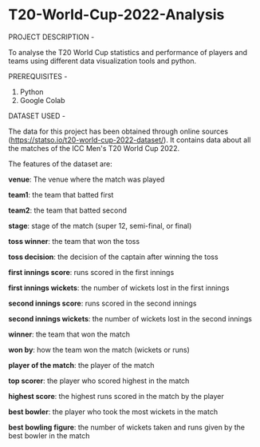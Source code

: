 # T20-World-Cup-2022-Analysis


PROJECT DESCRIPTION - 

To analyse the T20 World Cup statistics and performance of players and teams using different data visualization tools and python.



PREREQUISITES - 
1. Python
2. Google Colab



DATASET USED - 

The data for this project has been obtained through online sources (https://statso.io/t20-world-cup-2022-dataset/). It contains data about all the matches of the ICC Men's T20 World Cup 2022.

The features of the dataset are:

**venue**: The venue where the match was played

**team1**: the team that batted first

**team2**: the team that batted second

**stage**: stage of the match (super 12, semi-final, or final)

**toss winner**: the team that won the toss

**toss decision**: the decision of the captain after winning the toss

**first innings score**: runs scored in the first innings

**first innings wickets**: the number of wickets lost in the first innings

**second innings score**: runs scored in the second innings

**second innings wickets**: the number of wickets lost in the second innings

**winner**: the team that won the match

**won by**: how the team won the match (wickets or runs)

**player of the match**: the player of the match

**top scorer**: the player who scored highest in the match

**highest score**: the highest runs scored in the match by the player

**best bowler**: the player who took the most wickets in the match

**best bowling figure**: the number of wickets taken and runs given by the best bowler in the match


